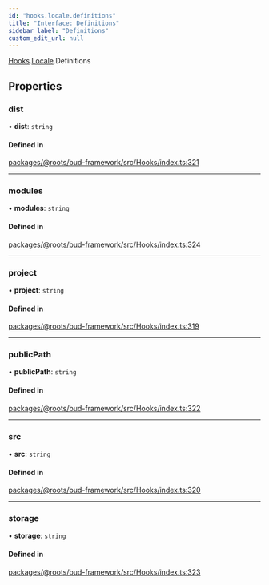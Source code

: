 ```yaml
---
id: "hooks.locale.definitions"
title: "Interface: Definitions"
sidebar_label: "Definitions"
custom_edit_url: null
---
```


[Hooks](../modules/hooks.md).[Locale](../modules/hooks.locale.md).Definitions

## Properties

### dist

• **dist**: `string`

#### Defined in

[packages/@roots/bud-framework/src/Hooks/index.ts:321](https://github.com/roots/bud/blob/fa18f55d/packages/@roots/bud-framework/src/Hooks/index.ts#L321)

___

### modules

• **modules**: `string`

#### Defined in

[packages/@roots/bud-framework/src/Hooks/index.ts:324](https://github.com/roots/bud/blob/fa18f55d/packages/@roots/bud-framework/src/Hooks/index.ts#L324)

___

### project

• **project**: `string`

#### Defined in

[packages/@roots/bud-framework/src/Hooks/index.ts:319](https://github.com/roots/bud/blob/fa18f55d/packages/@roots/bud-framework/src/Hooks/index.ts#L319)

___

### publicPath

• **publicPath**: `string`

#### Defined in

[packages/@roots/bud-framework/src/Hooks/index.ts:322](https://github.com/roots/bud/blob/fa18f55d/packages/@roots/bud-framework/src/Hooks/index.ts#L322)

___

### src

• **src**: `string`

#### Defined in

[packages/@roots/bud-framework/src/Hooks/index.ts:320](https://github.com/roots/bud/blob/fa18f55d/packages/@roots/bud-framework/src/Hooks/index.ts#L320)

___

### storage

• **storage**: `string`

#### Defined in

[packages/@roots/bud-framework/src/Hooks/index.ts:323](https://github.com/roots/bud/blob/fa18f55d/packages/@roots/bud-framework/src/Hooks/index.ts#L323)
